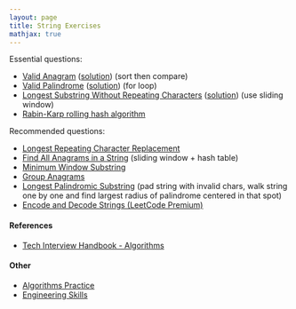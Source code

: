 ```yaml
---
layout: page
title: String Exercises
mathjax: true
---
```


Essential questions:
* [Valid Anagram](https://leetcode.com/problems/valid-anagram) ([solution](/engineering_skills/solutions/valid_anagram)) (sort then compare)
* [Valid Palindrome](https://leetcode.com/problems/valid-palindrome/) ([solution](/engineering_skills/solutions/valid_palindrome)) (for loop)
* [Longest Substring Without Repeating Characters](https://leetcode.com/problems/longest-substring-without-repeating-characters/) ([solution](/engineering_skills/solutions/longest_substring)) (use sliding window)
* [Rabin-Karp rolling hash algorithm](https://en.wikipedia.org/wiki/Rabin%E2%80%93Karp_algorithm)

Recommended questions:
* [Longest Repeating Character Replacement](https://leetcode.com/problems/longest-repeating-character-replacement/)
* [Find All Anagrams in a String](https://leetcode.com/problems/find-all-anagrams-in-a-string) (sliding window + hash table)
* [Minimum Window Substring](https://leetcode.com/problems/minimum-window-substring/description/)
* [Group Anagrams](https://leetcode.com/problems/group-anagrams/)
* [Longest Palindromic Substring](https://leetcode.com/problems/longest-palindromic-substring/) (pad string with invalid chars, walk string one by one and find largest radius of palindrome centered in that spot)
* [Encode and Decode Strings (LeetCode Premium)](https://leetcode.com/problems/encode-and-decode-strings/)

#### References
* [Tech Interview Handbook - Algorithms](https://www.techinterviewhandbook.org/algorithms/study-cheatsheet/)

#### Other
* [Algorithms Practice](algorithms_practice.md)
* [Engineering Skills](../engineering_skills.md)